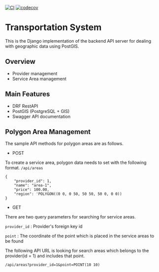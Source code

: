 [![CI](https://github.com/david1992121/transportation-system/actions/workflows/ci.yml/badge.svg)](https://github.com/david1992121/transportation-system/actions/workflows/ci.yml)
[![codecov](https://codecov.io/gh/david1992121/transportation-system/branch/main/graph/badge.svg?token=SIPRABNKN4)](https://codecov.io/gh/david1992121/transportation-system)

# Transportation System

This is the Django implementation of the backend API server for dealing with geographic data using PostGIS.

## Overview

- Provider management  
- Service Area management

## Main Features

- DRF RestAPI
- PostGIS (PostgreSQL + GIS)
- Swagger API documentation

## Polygon Area Management

The sample API methods for polygon areas are as follows.

- POST

To create a service area, polygon data needs to set with the following format.
`/api/areas`

```
{
    "provider_id": 1,
    "name": "area-1",
    "price": 100.00,
    "region": 'POLYGON((0 0, 0 50, 50 50, 50 0, 0 0))
}
```

- GET

There are two query parameters for searching for service areas.

`provider_id` : Provider's foreign key id

`point` : The coordinate of the point which is placed in the service areas to be found

The following API URL is looking for search areas which belongs to the provider(id = 1) and includes that point.

```
/api/areas?provider_id=1&point=POINT(10 10)
```
